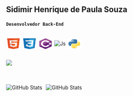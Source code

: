 ## Sidimir Henrique de Paula Souza 
**`Desenvolvedor Back-End`**

<div style="display: inline_block"><br>
 <img align="center" alt="HTML" height="30" width="40" src="https://raw.githubusercontent.com/devicons/devicon/master/icons/html5/html5-original.svg">
 <img align="center" alt="CSS" height="30" width="40" src="https://raw.githubusercontent.com/devicons/devicon/master/icons/css3/css3-original.svg">
  <img align="center" alt="sharp" height="30" width="40" src="https://raw.githubusercontent.com/devicons/devicon/master/icons/csharp/csharp-original.svg">
 <img align="center" alt="Js" height="30" width="40" src="https://cdn.jsdelivr.net/gh/devicons/devicon@latest/icons/javascript/javascript-original.svg">
 <img align="center" alt="Python" height="30" width="40" src="https://raw.githubusercontent.com/devicons/devicon/master/icons/python/python-original.svg"> 
</div>

##

<div>
   <a href="https://www.linkedin.com/in/sidimir-paula-souza-399ab02a2/" target="_blank"><img src="https://img.shields.io/badge/-LinkedIn-%230077B5?style=for-the-badge&logo=linkedin&logoColor=white" target="_blank"></a>
</div>

<br>
<br>

<p>
<img 
 align="left" 
  alt="GitHub Stats" 
  height="200" 
  wight="auto"
  style="padding-right: 10px;"  
  src="https://github-readme-stats.vercel.app/api?username=SidimirPSouza&theme=shadow_red&show_icons=true&include_all_commits=true&count_private=true"/>
 
<img 
   align="left" 
   alt="GitHub Stats" 
   height="160" 
   wight="auto"
   src="https://github-readme-stats.vercel.app/api/top-langs/?username=SidimirPSouza&layout=compact&langs_count=16&theme=shadow_red"/>
</p>


  <!--
**SidimirPSouza/SidimirPSouza** is a ✨ _special_ ✨ repository because its `README.md` (this file) appears on your GitHub profile.

Here are some ideas to get you started:

- 🔭 I’m currently working on ...
- 🌱 I’m currently learning ...
- 👯 I’m looking to collaborate on ...
- 🤔 I’m looking for help with ...
- 💬 Ask me about ...
- 📫 How to reach me: ...
- 😄 Pronouns: ...
- ⚡ Fun fact: ...
-->

